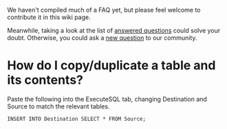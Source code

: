We haven't compiled much of a FAQ yet, but please feel welcome to contribute it in this wiki page.

Meanwhile, taking a look at the list of [answered questions](https://github.com/sqlitebrowser/sqlitebrowser/issues?q=is%3Aclosed+is%3Aissue+label%3Aquestion) could solve your doubt. Otherwise, you could ask a [new question](https://github.com/sqlitebrowser/sqlitebrowser/issues/new?assignees=&labels=&template=Question.md&title=) to our community.

# How do I copy/duplicate a table and its contents?
Paste the following into the ExecuteSQL tab, changing Destination and Source to match the relevant tables.

`INSERT INTO Destination SELECT * FROM Source;`